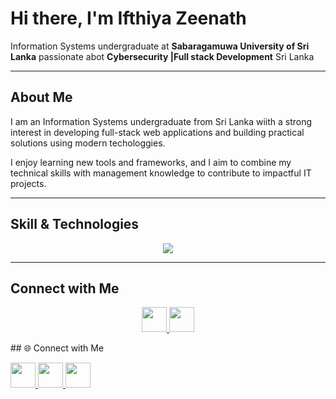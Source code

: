 # Hi there, I'm Ifthiya Zeenath


Information Systems undergraduate at **Sabaragamuwa University of Sri Lanka**
passionate abot **Cybersecurity |Full stack Development**
Sri Lanka

___

## About Me

I am an Information Systems undergraduate from Sri Lanka wiith a strong interest in developing full-stack web applications and building practical solutions using modern techologgies.

I enjoy learning new tools and frameworks, and I aim to combine my technical skills with management knowledge to contribute to impactful IT projects.

___

## Skill & Technologies
<p align="middle">
<img src="https://skillicons.dev/icons?i=java,mysql" />
</p>

___


## Connect with Me  

<p align="middle">
  <a href="www.linkedin.com/in/ifthiyazeenath" target="_blank">
    <img src="https://cdn.jsdelivr.net/gh/devicons/devicon/icons/linkedin/linkedin-original.svg" width="40" height="40"/>
  </a>
  <a href="mailto:ifthiyazeenath@gmail.com">
    <img src="https://cdn.jsdelivr.net/gh/simple-icons/simple-icons/icons/gmail.svg" width="40" height="40" style="color:red"/>
  </a>
</p>
## 🌐 Connect with Me  

<p align="left">
  <a href="https://www.linkedin.com/in/YOUR-LINKEDIN/" target="_blank">
    <img src="https://cdn.jsdelivr.net/gh/devicons/devicon/icons/linkedin/linkedin-original.svg" width="40" height="40"/>
  </a>
  <a href="mailto:yourmail@example.com">
    <img src="https://cdn.jsdelivr.net/gh/devicons/devicon/icons/google/google-original.svg" width="40" height="40"/>
  </a>
  <a href="https://www.instagram.com/YOUR-INSTAGRAM" target="_blank">
    <img src="https://cdn.jsdelivr.net/gh/devicons/devicon/icons/instagram/instagram-original.svg" width="40" height="40"/>
  </a>
</p>

